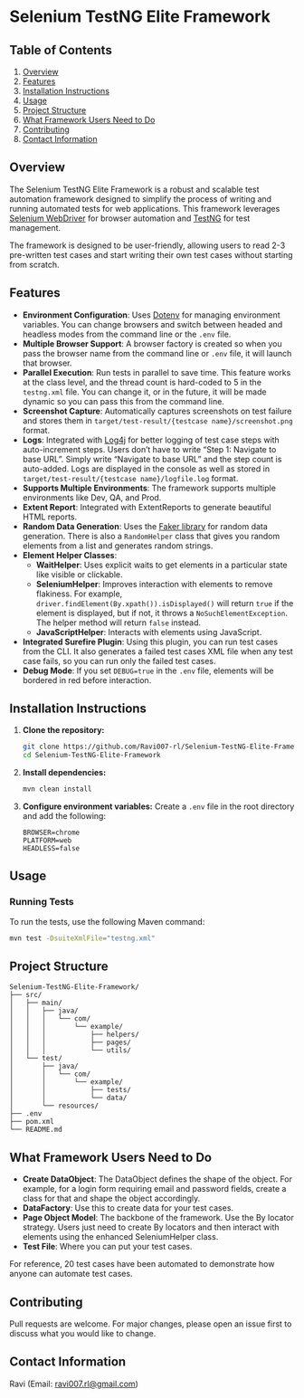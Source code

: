 # Selenium TestNG Elite Framework

## Table of Contents
1. [Overview](#overview)
2. [Features](#features)
3. [Installation Instructions](#installation-instructions)
4. [Usage](#usage)
5. [Project Structure](#project-structure)
6. [What Framework Users Need to Do](#what-framework-users-need-to-do)
7. [Contributing](#contributing)
8. [Contact Information](#contact-information)

## Overview
The Selenium TestNG Elite Framework is a robust and scalable test automation framework designed to simplify the process of writing and running automated tests for web applications. This framework leverages [Selenium WebDriver](https://www.selenium.dev/documentation/) for browser automation and [TestNG](https://testng.org/) for test management.

The framework is designed to be user-friendly, allowing users to read 2-3 pre-written test cases and start writing their own test cases without starting from scratch.

## Features
- **Environment Configuration**: Uses [Dotenv](https://www.dotenv.org/) for managing environment variables. You can change browsers and switch between headed and headless modes from the command line or the `.env` file.
- **Multiple Browser Support**: A browser factory is created so when you pass the browser name from the command line or `.env` file, it will launch that browser.
- **Parallel Execution**: Run tests in parallel to save time. This feature works at the class level, and the thread count is hard-coded to 5 in the `testng.xml` file. You can change it, or in the future, it will be made dynamic so you can pass this from the command line.
- **Screenshot Capture**: Automatically captures screenshots on test failure and stores them in `target/test-result/{testcase name}/screenshot.png` format.
- **Logs**: Integrated with [Log4j](https://logging.apache.org/log4j/2.x/) for better logging of test case steps with auto-increment steps. Users don’t have to write “Step 1: Navigate to base URL”. Simply write “Navigate to base URL” and the step count is auto-added. Logs are displayed in the console as well as stored in `target/test-result/{testcase name}/logfile.log` format.
- **Supports Multiple Environments**: The framework supports multiple environments like Dev, QA, and Prod.
- **Extent Report**: Integrated with ExtentReports to generate beautiful HTML reports.
- **Random Data Generation**: Uses the [Faker library](https://faker.readthedocs.io/en/master/) for random data generation. There is also a `RandomHelper` class that gives you random elements from a list and generates random strings.
- **Element Helper Classes**:
    - **WaitHelper**: Uses explicit waits to get elements in a particular state like visible or clickable.
    - **SeleniumHelper**: Improves interaction with elements to remove flakiness. For example, `driver.findElement(By.xpath()).isDisplayed()` will return `true` if the element is displayed, but if not, it throws a `NoSuchElementException`. The helper method will return `false` instead.
    - **JavaScriptHelper**: Interacts with elements using JavaScript.
- **Integrated Surefire Plugin**: Using this plugin, you can run test cases from the CLI. It also generates a failed test cases XML file when any test case fails, so you can run only the failed test cases.
- **Debug Mode**: If you set `DEBUG=true` in the `.env` file, elements will be bordered in red before interaction.

## Installation Instructions
1. **Clone the repository:**
    ```sh
    git clone https://github.com/Ravi007-rl/Selenium-TestNG-Elite-Framework.git
    cd Selenium-TestNG-Elite-Framework
    ```

2. **Install dependencies:**
    ```sh
    mvn clean install
    ```

3. **Configure environment variables:**
   Create a `.env` file in the root directory and add the following:
    ```env
    BROWSER=chrome
    PLATFORM=web
    HEADLESS=false
    ```

## Usage
### Running Tests
To run the tests, use the following Maven command:
```sh
mvn test -DsuiteXmlFile="testng.xml"
```

## Project Structure
```
Selenium-TestNG-Elite-Framework/
├── src/
│   ├── main/
│   │   ├── java/
│   │   │   └── com/
│   │   │       └── example/
│   │   │           ├── helpers/
│   │   │           ├── pages/
│   │   │           └── utils/
│   └── test/
│       ├── java/
│       │   └── com/
│       │       └── example/
│       │           ├── tests/
│       │           └── data/
│       └── resources/
├── .env
├── pom.xml
└── README.md
```

## What Framework Users Need to Do
- **Create DataObject**: The DataObject defines the shape of the object. For example, for a login form requiring email and password fields, create a class for that and shape the object accordingly.
- **DataFactory**: Use this to create data for your test cases.
- **Page Object Model**: The backbone of the framework. Use the By locator strategy. Users just need to create By locators and then interact with elements using the enhanced SeleniumHelper class.
- **Test File**: Where you can put your test cases.

For reference, 20 test cases have been automated to demonstrate how anyone can automate test cases.

## Contributing
Pull requests are welcome. For major changes, please open an issue first to discuss what you would like to change.

## Contact Information
Ravi (Email: ravi007.rl@gmail.com)
